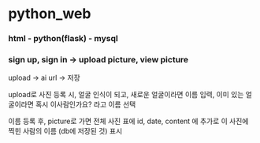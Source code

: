 # python_web

### html - python(flask) - mysql

### sign up, sign in -> upload picture, view picture


upload -> ai url -> 저장

upload로 사진 등록 시, 얼굴 인식이 되고, 새로운 얼굴이라면 이름 입력,
이미 있는 얼굴이라면 혹시 이사람인가요? 라고 이름 선택

이름 등록 후, picture로 가면 전체 사진 표에 id, date, content 에 추가로
이 사진에 찍힌 사람의 이름 (db에 저장된 것) 표시


